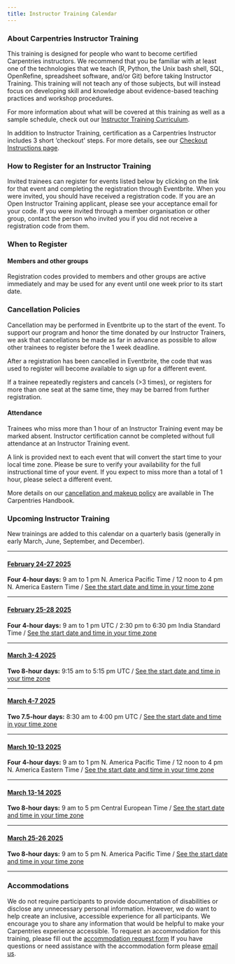 ```yaml
---
title: Instructor Training Calendar
---
```


### About Carpentries Instructor Training

This training is designed for people who want to become certified Carpentries instructors. We recommend that you be familiar with at least one of the technologies that we teach (R, Python, the Unix bash shell, SQL, OpenRefine, spreadsheet software, and/or Git) before taking Instructor Training. This training will not teach any of those subjects, but will instead focus on developing skill and knowledge about evidence-based teaching practices and workshop procedures.

For more information about what will be covered at this training as well as a sample schedule, check out our [Instructor Training Curriculum](https://carpentries.github.io/instructor-training/).

In addition to Instructor Training, certification as a Carpentries Instructor includes 3 short ‘checkout' steps. For more details, see our [Checkout Instructions page](https://carpentries.github.io/instructor-training/checkout).

### How to Register for an Instructor Training

Invited trainees can register for events listed below by clicking on the link for that event and completing the registration through Eventbrite. When you were invited, you should have received a registration code. If you are an Open Instructor Training applicant, please see your acceptance email for your code. If you were invited through a member organisation or other group, contact the person who invited you if you did not receive a registration code from them.

### When to Register

#### Members and other groups

Registration codes provided to members and other groups are active immediately and may be used for any event until one week prior to its start date.

### Cancellation Policies

Cancellation may be performed in Eventbrite up to the start of the event. To support our program and honor the time donated by our Instructor Trainers, we ask that cancellations be made as far in advance as possible to allow other trainees to register before the 1 week deadline.

After a registration has been cancelled in Eventbrite, the code that was used to register will become available to sign up for a different event.

If a trainee repeatedly registers and cancels (>3 times), or registers for more than one seat at the same time, they may be barred from further registration.

#### Attendance

Trainees who miss more than 1 hour of an Instructor Training event may be marked absent. Instructor certification cannot be completed without full attendance at an Instructor Training event.

A link is provided next to each event that will convert the start time to your local time zone. Please be sure to verify your availability for the full instructional time of your event. If you expect to miss more than a total of 1 hour, please select a different event.

More details on our [cancellation and makeup policy](https://docs.carpentries.org/handbooks/instructors.html#instructor-training-attendance-policy) are available in The Carpentries Handbook.

### Upcoming Instructor Training

New trainings are added to this calendar on a quarterly basis (generally in early March, June, September, and December).

<hr>

#### [February 24-27 2025](https://www.eventbrite.com/e/online-instructor-training-february-24-27-2025-tickets-1095462851879?aff=oddtdtcreator)
**Four 4-hour days:** 9 am to 1 pm N. America Pacific Time / 12 noon to 4 pm N. America Eastern Time /  [See the start date and time in your time zone](https://www.timeanddate.com/worldclock/fixedtime.html?msg=Carpentries+Instructor+Training&iso=20250224T09&p1=224&ah=4)

<hr>

#### [February 25-28 2025](https://www.eventbrite.com/e/online-instructor-training-february-25-28-2025-tickets-1095469862849?aff=oddtdtcreator)
**Four 4-hour days:** 9 am to 1 pm UTC / 2:30 pm to 6:30 pm India Standard Time / [See the start date and time in your time zone](https://www.timeanddate.com/worldclock/fixedtime.html?msg=Carpentries+Instructor+Training&iso=20250225T09&p1=136&ah=4)

<hr>

#### [March 3-4 2025](https://www.eventbrite.com/e/online-instructor-training-march-3-4-2025-tickets-1242515791179)
**Two 8-hour days:** 9:15 am to 5:15 pm UTC / [See the start date and time in your time zone](https://www.timeanddate.com/worldclock/fixedtime.html?msg=Instructor+Training&iso=20250303T0915&p1=1440&ah=8)

<hr>

#### [March 4-7 2025](https://www.eventbrite.com/e/online-instructor-training-march-3-4-2025-tickets-1242515791179)
**Two 7.5-hour days:** 8:30 am to 4:00 pm UTC / [See the start date and time in your time zone](https://www.timeanddate.com/worldclock/fixedtime.html?msg=Instructor+Training&iso=20250303T0830&p1=1440&ah=7&am=30)

<hr>

#### [March 10-13 2025](https://www.eventbrite.com/e/online-instructor-training-march-10-13-2025-tickets-1095471216899?aff=oddtdtcreator)
**Four 4-hour days:** 9 am to 1 pm N. America Pacific Time / 12 noon to 4 pm N. America Eastern Time / [See the start date and time in your time zone](https://www.timeanddate.com/worldclock/fixedtime.html?msg=Carpentries+Instructor+Training&iso=20250310T09&p1=224&ah=4)

<hr>

#### [March 13-14 2025](https://www.eventbrite.com/e/online-instructor-training-march-13-14-2025-tickets-1095474095509?aff=oddtdtcreator)
**Two 8-hour days:** 9 am to 5 pm Central European Time / [See the start date and time in your time zone](https://www.timeanddate.com/worldclock/fixedtime.html?msg=Carpentries+Instructor+Training&iso=20250313T09&p1=195&ah=8)

<hr>

#### [March 25-26 2025](https://www.eventbrite.com/e/online-instructor-training-march-25-26-2025-tickets-1095479591949?aff=oddtdtcreator)
**Two 8-hour days:** 9 am to 5 pm N. America Pacific Time / [See the start date and time in your time zone](https://www.timeanddate.com/worldclock/fixedtime.html?msg=Carpentries+Instructor+Training&iso=20250325T09&p1=224&ah=8)

<hr>


### Accommodations

We do not require participants to provide documentation of disabilities or disclose any unnecessary personal information. 
However, we do want to help create an inclusive, accessible experience for all participants. 
We encourage you to share any information that would be helpful to make your Carpentries experience accessible. 
To request an accommodation for this training, please fill out the [accommodation request form](https://carpentries.typeform.com/to/B2OSYaD0)
If you have questions or need assistance with the accommodation form please [email us](mailto:instructor.training@carpentries.org).
